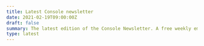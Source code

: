 ```yaml
---
title: Latest Console newsletter
date: 2021-02-19T09:00:00Z
draft: false
summary: The latest edition of the Console Newsletter. A free weekly email digest of the best tools and beta releases for developers.
type: latest
---
```

